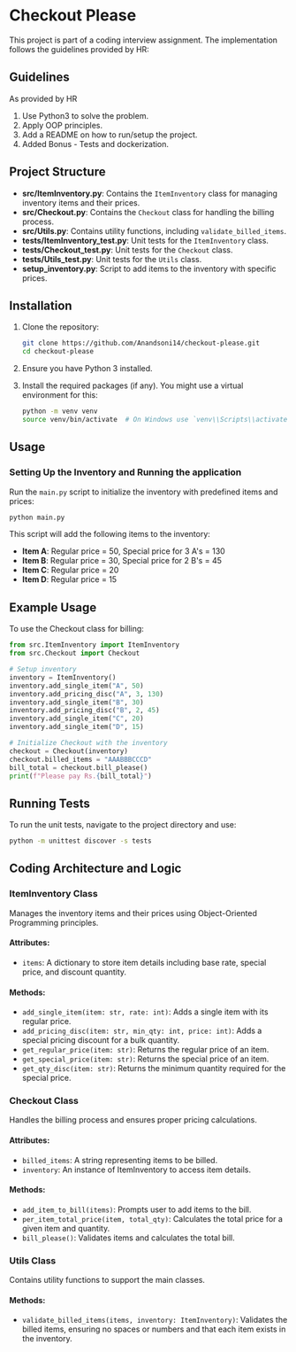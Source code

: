 # Checkout Please

This project is part of a coding interview assignment. The implementation follows the guidelines provided by HR:

## Guidelines
As provided by HR

1. Use Python3 to solve the problem.
2. Apply OOP principles.
3. Add a README on how to run/setup the project.
4. Added Bonus - Tests and dockerization.

## Project Structure

- **src/ItemInventory.py**: Contains the `ItemInventory` class for managing inventory items and their prices.
- **src/Checkout.py**: Contains the `Checkout` class for handling the billing process.
- **src/Utils.py**: Contains utility functions, including `validate_billed_items`.
- **tests/ItemInventory_test.py**: Unit tests for the `ItemInventory` class.
- **tests/Checkout_test.py**: Unit tests for the `Checkout` class.
- **tests/Utils_test.py**: Unit tests for the `Utils` class.
- **setup_inventory.py**: Script to add items to the inventory with specific prices.

## Installation

1. Clone the repository:
    ```bash
    git clone https://github.com/Anandsoni14/checkout-please.git
    cd checkout-please
    ```

2. Ensure you have Python 3 installed.

3. Install the required packages (if any). You might use a virtual environment for this:
    ```bash
    python -m venv venv
    source venv/bin/activate  # On Windows use `venv\\Scripts\\activate`
    ```

## Usage

### Setting Up the Inventory and Running the application

Run the `main.py` script to initialize the inventory with predefined items and prices:

```bash
python main.py
```

This script will add the following items to the inventory:

* **Item A**: Regular price = 50, Special price for 3 A's = 130
* **Item B**: Regular price = 30, Special price for 2 B's = 45
* **Item C**: Regular price = 20
* **Item D**: Regular price = 15

## Example Usage

To use the Checkout class for billing:

```python
from src.ItemInventory import ItemInventory
from src.Checkout import Checkout

# Setup inventory
inventory = ItemInventory()
inventory.add_single_item("A", 50)
inventory.add_pricing_disc("A", 3, 130)
inventory.add_single_item("B", 30)
inventory.add_pricing_disc("B", 2, 45)
inventory.add_single_item("C", 20)
inventory.add_single_item("D", 15)

# Initialize Checkout with the inventory
checkout = Checkout(inventory)
checkout.billed_items = "AAABBBCCCD"
bill_total = checkout.bill_please()
print(f"Please pay Rs.{bill_total}")
```

## Running Tests

To run the unit tests, navigate to the project directory and use:

```bash
python -m unittest discover -s tests
```

## Coding Architecture and Logic

### ItemInventory Class

Manages the inventory items and their prices using Object-Oriented Programming principles.

#### Attributes:

* `items`: A dictionary to store item details including base rate, special price, and discount quantity.

#### Methods:

* `add_single_item(item: str, rate: int)`: Adds a single item with its regular price.
* `add_pricing_disc(item: str, min_qty: int, price: int)`: Adds a special pricing discount for a bulk quantity.
* `get_regular_price(item: str)`: Returns the regular price of an item.
* `get_special_price(item: str)`: Returns the special price of an item.
* `get_qty_disc(item: str)`: Returns the minimum quantity required for the special price.

### Checkout Class

Handles the billing process and ensures proper pricing calculations.

#### Attributes:

* `billed_items`: A string representing items to be billed.
* `inventory`: An instance of ItemInventory to access item details.

#### Methods:

* `add_item_to_bill(items)`: Prompts user to add items to the bill.
* `per_item_total_price(item, total_qty)`: Calculates the total price for a given item and quantity.
* `bill_please()`: Validates items and calculates the total bill.

### Utils Class

Contains utility functions to support the main classes.

#### Methods:

* `validate_billed_items(items, inventory: ItemInventory)`: Validates the billed items, ensuring no spaces or numbers
  and that each item exists in the inventory.

